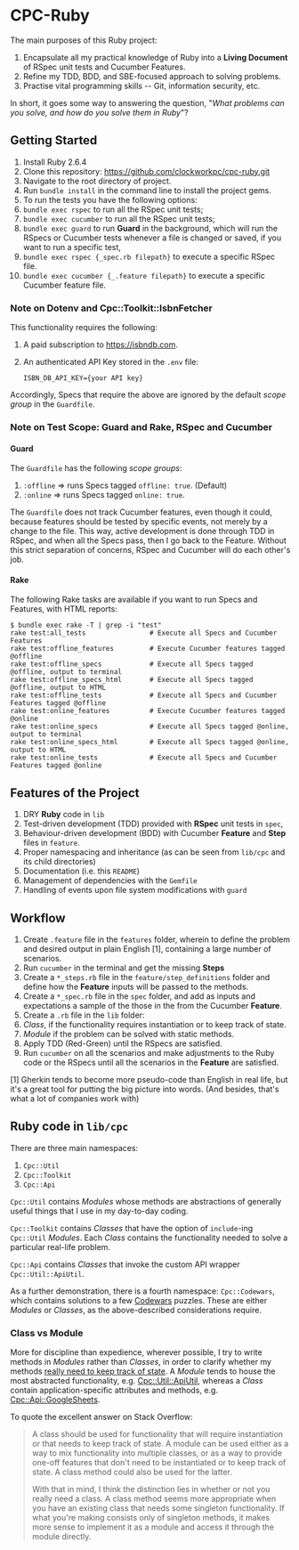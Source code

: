 # CPC-Ruby

The main purposes of this Ruby project:
1. Encapsulate all my practical knowledge of Ruby into a **Living Document** of RSpec unit tests and Cucumber Features.
1. Refine my TDD, BDD, and SBE-focused approach to solving problems.
1. Practise vital programming skills -- Git, information security, etc.

In short, it goes some way to answering the question, "*What problems can you solve, and how do you solve them in Ruby*"?

## Getting Started

1. Install Ruby 2.6.4
1. Clone this repository: https://github.com/clockworkpc/cpc-ruby.git
1. Navigate to the root directory of project.
1. Run `bundle install` in the command line to install the project gems.
1. To run the tests you have the following options:
  1. `bundle exec rspec` to run all the RSpec unit tests;
  1. `bundle exec cucumber` to run all the RSpec unit tests;
  1. `bundle exec guard` to run **Guard** in the background, which will run the RSpecs or Cucumber tests whenever a file is changed or saved, if you want to run a specific test,
  1. `bundle exec rspec {_spec.rb filepath}` to execute a specific RSpec file.
  1. `bundle exec cucumber {_.feature filepath}` to execute a specific Cucumber feature file.

### Note on Dotenv and Cpc::Toolkit::IsbnFetcher

This functionality requires the following:

1. A paid subscription to https://isbndb.com.
2. An authenticated API Key stored in the `.env` file:

    `ISBN_DB_API_KEY={your API key}`

Accordingly, Specs that require the above are ignored by the default *scope group* in the `Guardfile`.

### Note on Test Scope: Guard and Rake, RSpec and Cucumber

#### Guard

The `Guardfile` has the following *scope groups*:

1. `:offline` => runs Specs tagged `offline: true`. (Default)
2. `:online` => runs Specs tagged `online: true`.

The `Guardfile` does not track Cucumber features, even though it could, because features should be tested by specific events, not merely by a change to the file.  This way, active development is done through TDD in RSpec, and when all the Specs pass, then I go back to the Feature.  Without this strict separation of concerns, RSpec and Cucumber will do each other's job.

#### Rake

The following Rake tasks are available if you want to run Specs and Features, with HTML reports:

```shell
$ bundle exec rake -T | grep -i "test"
rake test:all_tests                # Execute all Specs and Cucumber Features
rake test:offline_features         # Execute Cucumber features tagged @offline
rake test:offline_specs            # Execute all Specs tagged @offline, output to terminal
rake test:offline_specs_html       # Execute all Specs tagged @offline, output to HTML
rake test:offline_tests            # Execute all Specs and Cucumber Features tagged @offline
rake test:online_features          # Execute Cucumber features tagged @online
rake test:online_specs             # Execute all Specs tagged @online, output to terminal
rake test:online_specs_html        # Execute all Specs tagged @online, output to HTML
rake test:online_tests             # Execute all Specs and Cucumber Features tagged @online
```

## Features of the Project

1. DRY **Ruby** code in `lib`
1. Test-driven development (TDD) provided with **RSpec** unit tests in `spec`,   
1. Behaviour-driven development (BDD) with Cucumber **Feature** and **Step** files in `feature`.
1. Proper namespacing and inheritance (as can be seen from `lib/cpc` and its child directories)
1. Documentation (i.e. this `README`)
1. Management of dependencies with the `Gemfile`
1. Handling of events upon file system modifications with `guard`

## Workflow

1. Create `.feature` file in the `features` folder, wherein to define the problem and desired output in plain English [1], containing a large number of scenarios.
1. Run `cucumber` in the terminal and get the missing **Steps**
1. Create a `*_steps.rb` file in the `feature/step_definitions` folder and define how the **Feature** inputs will be passed to the methods.
1. Create a `*_spec.rb` file in the `spec` folder, and add as inputs and expectations a sample of the  those in the from the Cucumber **Feature**.
1. Create a `.rb` file in the `lib` folder:
  1. *Class*, if the functionality requires instantiation or to keep track of state.
  1. *Module* if the problem can be solved with static methods.
1. Apply TDD (Red-Green) until the RSpecs are satisfied.
1. Run `cucumber` on all the scenarios and make adjustments to the Ruby code or the RSpecs until all the scenarios in the **Feature** are satisfied.

[1] Gherkin tends to become more pseudo-code than English in real life, but it's a great tool for putting the big picture into words.  (And besides, that's what a lot of companies work with)

## Ruby code in `lib/cpc`

There are three main namespaces:
1. `Cpc::Util`
1. `Cpc::Toolkit`
2. `Cpc::Api`

`Cpc::Util` contains *Modules* whose methods are abstractions of generally useful things that I use in my day-to-day coding.

`Cpc::Toolkit` contains *Classes* that have the option of `include`-ing `Cpc::Util` *Modules*.  Each *Class* contains the functionality needed to solve a particular real-life problem.

`Cpc::Api` contains *Classes* that invoke the custom API wrapper `Cpc::Util::ApiUtil`.

As a further demonstration, there is a fourth namespace: `Cpc::Codewars`, which contains solutions to a few [Codewars](https://www.codewars.com) puzzles.  These are either *Modules* or *Classes*, as the above-described considerations require.

### Class vs Module

More for discipline than expedience, wherever possible, I try to write methods in *Modules* rather than *Classes*, in order to clarify whether my methods [really need to keep track of state](https://stackoverflow.com/questions/2671545/when-to-use-a-module-and-when-to-use-a-class).  A *Module* tends to house the most abstracted functionality, e.g. [Cpc::Util::ApiUtil](https://github.com/clockworkpc/cpc-ruby/blob/master/lib/cpc/util/api_util.rb), whereas a *Class* contain application-specific attributes and methods, e.g. [Cpc::Api::GoogleSheets](https://github.com/clockworkpc/cpc-ruby/blob/master/lib/cpc/api/google_sheets.rb).

To quote the excellent answer on Stack Overflow:

> A class should be used for functionality that will require instantiation or that needs to keep track of state. A module can be used either as a way to mix functionality into multiple classes, or as a way to provide one-off features that don't need to be instantiated or to keep track of state. A class method could also be used for the latter.
>
> With that in mind, I think the distinction lies in whether or not you really need a class. A class method seems more appropriate when you have an existing class that needs some singleton functionality. If what you're making consists only of singleton methods, it makes more sense to implement it as a module and access it through the module directly.
